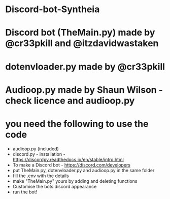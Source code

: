 # Discord-bot-Syntheia


# Discord bot (TheMain.py) made by @cr33pkill and @itzdavidwastaken

# dotenvloader.py made by @cr33pkill

# Audioop.py made by Shaun Wilson - check licence and audioop.py

# you need the following to use the code

- audioop.py (included)
- discord.py - installation - https://discordpy.readthedocs.io/en/stable/intro.html
- To make a Discord bot - https://discord.com/developers
- put TheMain.py, dotenvloader.py and audioop.py in the same folder
- fill the .env with the details
- make "TheMain.py" yours by adding and deleting functions
- Customise the bots discord appearance
- run the bot!